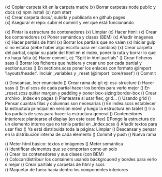 (x) Copiar carpeta kit en la carpeta madre
(x) Borrar carpetas node public y docs
(x) npm install
(x) npm start
(x) Crear carpeta docs/, subirla y publicarla en github pages
(x) Asegurar el repo: subir el commit y ver que está funcionando

(x) Pintar la estructura de contenedores
(x) Limpiar
(x) Hacer html:
(x) Crear los contenedores
(x) Poner semántica y clases (BEM)
(x) Añadir imágenes
(x) Hacer partials de html
(x) Borrar los partials que no valen
(x) Iniciar gulp si no estaba (debe haber algo escrito para ver cambios)
(x) Crear carpeta del partial, copiar su parte del html en el index, poner la ruta y borrar lo que no haga falta
(x) Hacer commit, ej: "Split in html partials"
() Crear ficheros sass
() Borrar los ficheros que hubiera y crear uno por cada partial y sections.scss
() En sections.scss poner los enlaces con formato @import 'layouts/header'. Incluir \_variables y \_reset (@import 'core/reset')
() Commit

() Descansar, leer enunciado
() Crear rama de git ej: css-structure
() Hacer sass
() En el scss de cada partial hacer los bordes para verlo mejor
() En \_reset.scss quitar margen y padding y poner box-sizing:border-box
() Crear archivo \_index en pages
() Plantearse si usar flex, grid...
() Usando grid
() Pensar cuantas filas y columnas son necesarias
() En index.scss establecer la estructura principal en versión móvil y luego la estructura en tablet
() Ir a los partials de scss para hacer la estructura general
() Contenedores interiores: plantearse el display (en este caso flex)
()Pongo la estructura de un elemento interno que no tenía partial en \_index.scss
() Añadir textos para usar flex
() Ya está distribuida toda la página: Limpiar
() Descansar y pensar en la distribución interna de cada elemento
() Commit y push
() Nueva rama

() Meter html básico: textos e imágenes
() Meter semántica
() Identificar elementos que se comportan como un solo
() Crear los contenedores y sus clases (con BEM)
() Colocar/distribuir los containers usando backgrouond y bordes para verlos mejor
() Crear partials y carpetas de html y scss 
() Maquetar de fuera hacia dentro los componentes interiores
